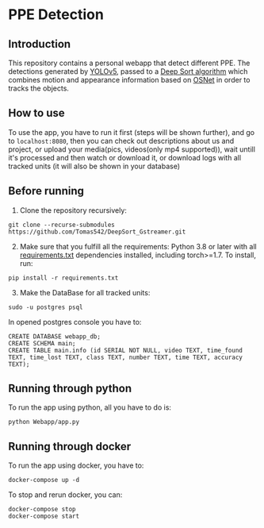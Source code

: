 # PPE Detection

## Introduction

This repository contains a personal webapp that detect different PPE. The detections generated by [YOLOv5](https://github.com/ultralytics/yolov5), passed to a [Deep Sort algorithm](https://github.com/ZQPei/deep_sort_pytorch) which combines motion and appearance information based on [OSNet](https://github.com/KaiyangZhou/deep-person-reid) in order to tracks the objects.


## How to use

To use the app, you have to run it first (steps will be shown further), and go to `localhost:8080`,
then you can check out descriptions about us and project, or upload your media(pics, videos(only mp4 supported)),
wait untill it's processed and then watch or download it, or download logs with all tracked units (it will also be shown in your database)


## Before running

1. Clone the repository recursively:

`git clone --recurse-submodules https://github.com/Tomas542/DeepSort_Gstreamer.git`

2. Make sure that you fulfill all the requirements: Python 3.8 or later with all [requirements.txt](https://github.com/mikel-brostrom/Yolov5_DeepSort_Pytorch/blob/master/requirements.txt) dependencies installed, including torch>=1.7. To install, run:

`pip install -r requirements.txt`

3. Make the DataBase for all tracked units:

`sudo -u postgres psql`

In opened postgres console you have to:

```
CREATE DATABASE webapp_db;
CREATE SCHEMA main;
CREATE TABLE main.info (id SERIAL NOT NULL, video TEXT, time_found TEXT, time_lost TEXT, class TEXT, number TEXT, time TEXT, accuracy TEXT);
```


## Running through python

To run the app using python, all you have to do is:

`python Webapp/app.py`

## Running through docker

To run the app using docker, you have to:

`docker-compose up -d`

To stop and rerun docker, you can:

```
docker-compose stop
docker-compose start
```
